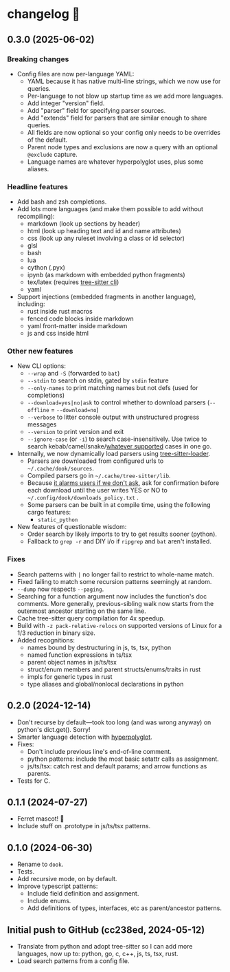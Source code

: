 changelog 🧚
============

## 0.3.0 (2025-06-02)

### Breaking changes

- Config files are now per-language YAML:
  - YAML because it has native multi-line strings, which we now use for queries.
  - Per-language to not blow up startup time as we add more languages.
  - Add integer "version" field.
  - Add "parser" field for specifying parser sources.
  - Add "extends" field for parsers that are similar enough to share queries.
  - All fields are now optional so your config only needs to be overrides of the default.
  - Parent node types and exclusions are now a query with an optional `@exclude` capture.
  - Language names are whatever hyperpolyglot uses, plus some aliases.

### Headline features

- Add bash and zsh completions.
- Add lots more languages (and make them possible to add without recompiling):
  - markdown (look up sections by header)
  - html (look up heading text and id and name attributes)
  - css (look up any ruleset involving a class or id selector)
  - glsl
  - bash
  - lua
  - cython (.pyx)
  - ipynb (as markdown with embedded python fragments)
  - tex/latex (requires [tree-sitter cli](https://tree-sitter.github.io/tree-sitter/creating-parsers/1-getting-started.html#installation))
  - yaml
- Support injections (embedded fragments in another language), including:
  - rust inside rust macros
  - fenced code blocks inside markdown
  - yaml front-matter inside markdown
  - js and css inside html

### Other new features

- New CLI options:
  - `--wrap` and `-S` (forwarded to `bat`)
  - `--stdin` to search on stdin, gated by `stdin` feature
  - `--only-names` to print matching names but not defs (used for completions)
  - `--download=yes|no|ask` to control whether to download parsers (`--offline` = `--download=no`)
  - `--verbose` to litter console output with unstructured progress messages
  - `--version` to print version and exit
  - `--ignore-case` (or `-i`) to search case-insensitively. Use twice to search
    kebab/camel/snake/[whatever supported](https://crates.io/crates/heck) cases
    in one go.
- Internally, we now dynamically load parsers using [tree-sitter-loader](https://crates.io/crates/tree-sitter-loader).
  - Parsers are downloaded from configured urls to `~/.cache/dook/sources`.
  - Compiled parsers go in `~/.cache/tree-sitter/lib`.
  - Because [it alarms users if we don't ask](https://github.com/zed-industries/zed/issues/12589),
    ask for confirmation before each download until the user writes YES or NO
    to `~/.config/dook/downloads_policy.txt` .
  - Some parsers can be built in at compile time, using the following cargo features:
    - `static_python`
- New features of questionable wisdom:
  - Order search by likely imports to try to get results sooner (python).
  - Fallback to `grep -r` and DIY i/o if `ripgrep` and `bat` aren't installed.

### Fixes

- Search patterns with `|` no longer fail to restrict to whole-name match.
- Fixed failing to match some recursion patterns seemingly at random.
- `--dump` now respects `--paging`.
- Searching for a function argument now includes the function's doc comments.
  More generally, previous-sibling walk now starts from the outermost ancestor
  starting on the same line.
- Cache tree-sitter query compilation for 4x speedup.
- Build with `-z pack-relative-relocs` on supported versions of Linux for a
  1/3 reduction in binary size.
- Added recognitions:
  - names bound by destructuring in js, ts, tsx, python
  - named function expressions in ts/tsx
  - parent object names in js/ts/tsx
  - struct/enum members and parent structs/enums/traits in rust
  - impls for generic types in rust
  - type aliases and global/nonlocal declarations in python

## 0.2.0 (2024-12-14)

- Don't recurse by default—took too long (and was wrong anyway) on python's dict.get(). Sorry!
- Smarter language detection with [hyperpolyglot](https://github.com/monkslc/hyperpolyglot).
- Fixes:
  - Don't include previous line's end-of-line comment.
  - python patterns: include the most basic setattr calls as assignment.
  - js/ts/tsx: catch rest and default params; and arrow functions as parents.
- Tests for C.

## 0.1.1 (2024-07-27)

- Ferret mascot! 🦦
- Include stuff on .prototype in js/ts/tsx patterns.

## 0.1.0 (2024-06-30)

- Rename to `dook`.
- Tests.
- Add recursive mode, on by default.
- Improve typescript patterns:
  - Include field definition and assignment.
  - Include enums.
  - Add definitions of types, interfaces, etc as parent/ancestor patterns.

## Initial push to GitHub (cc238ed, 2024-05-12)

- Translate from python and adopt tree-sitter so I can add more languages, now up to: python, go, c, c++, js, ts, tsx, rust.
- Load search patterns from a config file.

